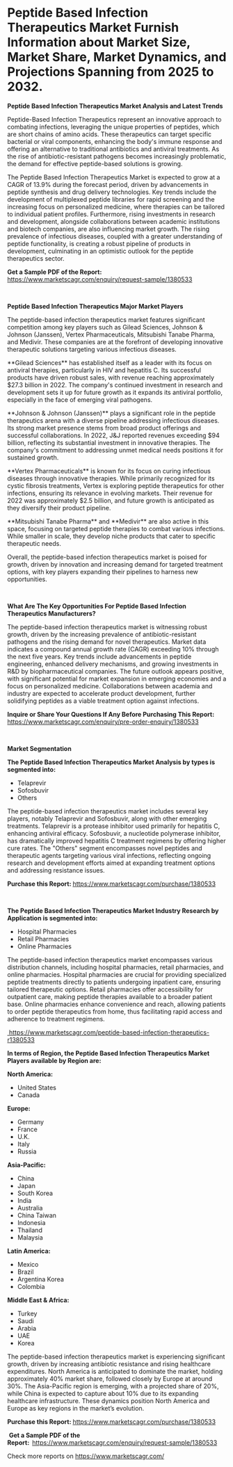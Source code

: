 <p><h1>Peptide Based Infection Therapeutics Market Furnish Information about Market Size, Market Share, Market Dynamics, and Projections Spanning from 2025 to 2032.</h1></p><p><strong>Peptide Based Infection Therapeutics Market Analysis and Latest Trends</strong></p>
<p><p>Peptide-Based Infection Therapeutics represent an innovative approach to combating infections, leveraging the unique properties of peptides, which are short chains of amino acids. These therapeutics can target specific bacterial or viral components, enhancing the body's immune response and offering an alternative to traditional antibiotics and antiviral treatments. As the rise of antibiotic-resistant pathogens becomes increasingly problematic, the demand for effective peptide-based solutions is growing.</p><p>The Peptide Based Infection Therapeutics Market is expected to grow at a CAGR of 13.9% during the forecast period, driven by advancements in peptide synthesis and drug delivery technologies. Key trends include the development of multiplexed peptide libraries for rapid screening and the increasing focus on personalized medicine, where therapies can be tailored to individual patient profiles. Furthermore, rising investments in research and development, alongside collaborations between academic institutions and biotech companies, are also influencing market growth. The rising prevalence of infectious diseases, coupled with a greater understanding of peptide functionality, is creating a robust pipeline of products in development, culminating in an optimistic outlook for the peptide therapeutics sector.</p></p>
<p><strong>Get a Sample PDF of the Report:&nbsp;</strong> <a href="https://www.marketscagr.com/enquiry/request-sample/1380533?utm_campaign=1836&utm_medium=2&utm_source=Github&utm_content=ia&utm_term=03032025&utm_id=peptide-based-infection-therapeutics">https://www.marketscagr.com/enquiry/request-sample/1380533</a></p>
<p>&nbsp;</p>
<p><strong>Peptide Based Infection Therapeutics Major Market Players</strong></p>
<p><p>The peptide-based infection therapeutics market features significant competition among key players such as Gilead Sciences, Johnson & Johnson (Janssen), Vertex Pharmaceuticals, Mitsubishi Tanabe Pharma, and Medivir. These companies are at the forefront of developing innovative therapeutic solutions targeting various infectious diseases.</p><p>**Gilead Sciences** has established itself as a leader with its focus on antiviral therapies, particularly in HIV and hepatitis C. Its successful products have driven robust sales, with revenue reaching approximately $27.3 billion in 2022. The company's continued investment in research and development sets it up for future growth as it expands its antiviral portfolio, especially in the face of emerging viral pathogens.</p><p>**Johnson & Johnson (Janssen)** plays a significant role in the peptide therapeutics arena with a diverse pipeline addressing infectious diseases. Its strong market presence stems from broad product offerings and successful collaborations. In 2022, J&J reported revenues exceeding $94 billion, reflecting its substantial investment in innovative therapies. The company's commitment to addressing unmet medical needs positions it for sustained growth.</p><p>**Vertex Pharmaceuticals** is known for its focus on curing infectious diseases through innovative therapies. While primarily recognized for its cystic fibrosis treatments, Vertex is exploring peptide therapeutics for other infections, ensuring its relevance in evolving markets. Their revenue for 2022 was approximately $2.5 billion, and future growth is anticipated as they diversify their product pipeline.</p><p>**Mitsubishi Tanabe Pharma** and **Medivir** are also active in this space, focusing on targeted peptide therapies to combat various infections. While smaller in scale, they develop niche products that cater to specific therapeutic needs.</p><p>Overall, the peptide-based infection therapeutics market is poised for growth, driven by innovation and increasing demand for targeted treatment options, with key players expanding their pipelines to harness new opportunities.</p></p>
<p>&nbsp;</p>
<p><strong>What Are The Key Opportunities For Peptide Based Infection Therapeutics Manufacturers?</strong></p>
<p><p>The peptide-based infection therapeutics market is witnessing robust growth, driven by the increasing prevalence of antibiotic-resistant pathogens and the rising demand for novel therapeutics. Market data indicates a compound annual growth rate (CAGR) exceeding 10% through the next five years. Key trends include advancements in peptide engineering, enhanced delivery mechanisms, and growing investments in R&D by biopharmaceutical companies. The future outlook appears positive, with significant potential for market expansion in emerging economies and a focus on personalized medicine. Collaborations between academia and industry are expected to accelerate product development, further solidifying peptides as a viable treatment option against infections.</p></p>
<p><strong>Inquire or Share Your Questions If Any Before Purchasing This Report:</strong> <a href="https://www.marketscagr.com/enquiry/pre-order-enquiry/1380533?utm_campaign=1836&utm_medium=2&utm_source=Github&utm_content=ia&utm_term=03032025&utm_id=peptide-based-infection-therapeutics">https://www.marketscagr.com/enquiry/pre-order-enquiry/1380533</a></p>
<p>&nbsp;</p>
<p><strong>Market Segmentation</strong></p>
<p><strong>The Peptide Based Infection Therapeutics Market Analysis by types is segmented into:</strong></p>
<p><ul><li>Telaprevir</li><li>Sofosbuvir</li><li>Others</li></ul></p>
<p><p>The peptide-based infection therapeutics market includes several key players, notably Telaprevir and Sofosbuvir, along with other emerging treatments. Telaprevir is a protease inhibitor used primarily for hepatitis C, enhancing antiviral efficacy. Sofosbuvir, a nucleotide polymerase inhibitor, has dramatically improved hepatitis C treatment regimens by offering higher cure rates. The "Others" segment encompasses novel peptides and therapeutic agents targeting various viral infections, reflecting ongoing research and development efforts aimed at expanding treatment options and addressing resistance issues.</p></p>
<p><strong>Purchase this Report:&nbsp;</strong><a href="https://www.marketscagr.com/purchase/1380533?utm_campaign=1836&utm_medium=2&utm_source=Github&utm_content=ia&utm_term=03032025&utm_id=peptide-based-infection-therapeutics">https://www.marketscagr.com/purchase/1380533</a></p>
<p>&nbsp;</p>
<p><strong>The Peptide Based Infection Therapeutics Market Industry Research by Application is segmented into:</strong></p>
<p><ul><li>Hospital Pharmacies</li><li>Retail Pharmacies</li><li>Online Pharmacies</li></ul></p>
<p><p>The peptide-based infection therapeutics market encompasses various distribution channels, including hospital pharmacies, retail pharmacies, and online pharmacies. Hospital pharmacies are crucial for providing specialized peptide treatments directly to patients undergoing inpatient care, ensuring tailored therapeutic options. Retail pharmacies offer accessibility for outpatient care, making peptide therapies available to a broader patient base. Online pharmacies enhance convenience and reach, allowing patients to order peptide therapeutics from home, thus facilitating rapid access and adherence to treatment regimens.</p></p>
<p><a href="https://www.marketscagr.com/peptide-based-infection-therapeutics-r1380533?utm_campaign=1836&utm_medium=2&utm_source=Github&utm_content=ia&utm_term=03032025&utm_id=peptide-based-infection-therapeutics">&nbsp;https://www.marketscagr.com/peptide-based-infection-therapeutics-r1380533</a></p>
<p><strong>In terms of Region, the Peptide Based Infection Therapeutics Market Players available by Region are:</strong></p>
<p>
    <p> <strong> North America: </strong>
        <ul>
            <li>United States</li>
            <li>Canada</li>
        </ul>
        </p> 
    <p> <strong> Europe: </strong>
        <ul>
            <li>Germany</li>
            <li>France</li>
            <li>U.K.</li>
            <li>Italy</li>
            <li>Russia</li>
        </ul>
        </p> 
    <p> <strong> Asia-Pacific: </strong>
        <ul>
            <li>China</li>
            <li>Japan</li>
            <li>South Korea</li>
            <li>India</li>
            <li>Australia</li>
            <li>China Taiwan</li>
            <li>Indonesia</li>
            <li>Thailand</li>
            <li>Malaysia</li>
        </ul>
        </p> 
    <p> <strong> Latin America: </strong>
        <ul>
            <li>Mexico</li>
            <li>Brazil</li>
            <li>Argentina Korea</li>
            <li>Colombia</li>
        </ul>
        </p> 
    <p> <strong> Middle East & Africa: </strong>
        <ul>
            <li>Turkey</li>
            <li>Saudi</li>
            <li>Arabia</li>
            <li>UAE</li>
            <li>Korea</li>
        </ul>
    </p>
    </p>
<p><p>The peptide-based infection therapeutics market is experiencing significant growth, driven by increasing antibiotic resistance and rising healthcare expenditures. North America is anticipated to dominate the market, holding approximately 40% market share, followed closely by Europe at around 30%. The Asia-Pacific region is emerging, with a projected share of 20%, while China is expected to capture about 10% due to its expanding healthcare infrastructure. These dynamics position North America and Europe as key regions in the market’s evolution.</p></p>
<p><strong>Purchase this Report: </strong><a href="https://www.marketscagr.com/purchase/1380533?utm_campaign=1836&utm_medium=2&utm_source=Github&utm_content=ia&utm_term=03032025&utm_id=peptide-based-infection-therapeutics">https://www.marketscagr.com/purchase/1380533</a></p>
<p>&nbsp;<strong>Get a Sample PDF of the Report:&nbsp;&nbsp;</strong><a href="https://www.marketscagr.com/enquiry/request-sample/1380533?utm_campaign=1836&utm_medium=2&utm_source=Github&utm_content=ia&utm_term=03032025&utm_id=peptide-based-infection-therapeutics">https://www.marketscagr.com/enquiry/request-sample/1380533</a></p>
<p><strong></strong></p>
<p>Check more reports on <a href="https://www.marketscagr.com/?utm_campaign=1836&utm_medium=2&utm_source=Github&utm_content=ia&utm_term=03032025&utm_id=peptide-based-infection-therapeutics">https://www.marketscagr.com/</a></p>